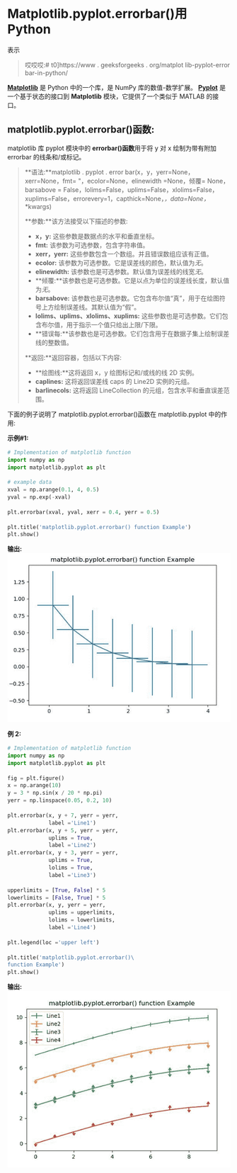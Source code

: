 # Matplotlib.pyplot.errorbar()用 Python

表示

> 哎哎哎:# t0]https://www . geeksforgeeks . org/matplot lib-pyplot-error bar-in-python/

**[Matplotlib](https://www.geeksforgeeks.org/python-introduction-matplotlib/)** 是 Python 中的一个库，是 NumPy 库的数值-数学扩展。 **[Pyplot](https://www.geeksforgeeks.org/pyplot-in-matplotlib/)** 是一个基于状态的接口到 **Matplotlib** 模块，它提供了一个类似于 MATLAB 的接口。

## matplotlib.pyplot.errorbar()函数:

matplotlib 库 pyplot 模块中的 **errorbar()函数**用于将 y 对 x 绘制为带有附加 errorbar 的线条和/或标记。

> **语法:**matplotlib . pyplot . error bar(x，y，yerr=None，xerr=None，fmt= "，ecolor=None，elinewidth =None，倾覆= None，barsabove = False，lolims=False，uplims=False，xlolims=False，xuplims=False，errorevery=1，capthick=None，*，data=None，*\*kwargs)
> 
> **参数:**该方法接受以下描述的参数:
> 
> *   **x，y:** 这些参数是数据点的水平和垂直坐标。
> *   **fmt:** 该参数为可选参数，包含字符串值。
> *   **xerr，yerr:** 这些参数包含一个数组。并且错误数组应该有正值。
> *   **ecolor:** 该参数为可选参数。它是误差线的颜色，默认值为*无*。
> *   **elinewidth:** 该参数也是可选参数。默认值为误差线的线宽*无*。
> *   **倾覆:**该参数也是可选参数。它是以点为单位的误差线长度，默认值为*无*。
> *   **barsabove:** 该参数也是可选参数。它包含布尔值“真”，用于在绘图符号上方绘制误差线。其默认值为“假”。
> *   **lolims、uplims、xlolims、xuplims:** 这些参数也是可选参数。它们包含布尔值，用于指示一个值只给出上限/下限。
> *   **错误每:**该参数也是可选参数。它们包含用于在数据子集上绘制误差线的整数值。
> 
> **返回:**返回容器，包括以下内容:
> 
> *   **绘图线:**这将返回 x，y 绘图标记和/或线的线 2D 实例。
> *   **caplines:** 这将返回误差线 caps 的 Line2D 实例的元组。
> *   **barlinecols:** 这将返回 LineCollection 的元组，包含水平和垂直误差范围。

下面的例子说明了 matplotlib.pyplot.errorbar()函数在 matplotlib.pyplot 中的作用:

**示例#1:**

```py
# Implementation of matplotlib function
import numpy as np
import matplotlib.pyplot as plt

# example data
xval = np.arange(0.1, 4, 0.5)
yval = np.exp(-xval)

plt.errorbar(xval, yval, xerr = 0.4, yerr = 0.5)

plt.title('matplotlib.pyplot.errorbar() function Example')
plt.show()
```

**输出:**
![](img/d5fe5e8d0ee4418406204bb0e0211f91.png)

**例 2:**

```py
# Implementation of matplotlib function
import numpy as np
import matplotlib.pyplot as plt

fig = plt.figure()
x = np.arange(10)
y = 3 * np.sin(x / 20 * np.pi)
yerr = np.linspace(0.05, 0.2, 10)

plt.errorbar(x, y + 7, yerr = yerr,
             label ='Line1')
plt.errorbar(x, y + 5, yerr = yerr,
             uplims = True, 
             label ='Line2')
plt.errorbar(x, y + 3, yerr = yerr, 
             uplims = True, 
             lolims = True,
             label ='Line3')

upperlimits = [True, False] * 5
lowerlimits = [False, True] * 5
plt.errorbar(x, y, yerr = yerr,
             uplims = upperlimits, 
             lolims = lowerlimits,
             label ='Line4')

plt.legend(loc ='upper left')

plt.title('matplotlib.pyplot.errorbar()\
function Example')
plt.show()
```

**输出:**
![](img/143b8144dedd8f9a6edff381333f9791.png)
